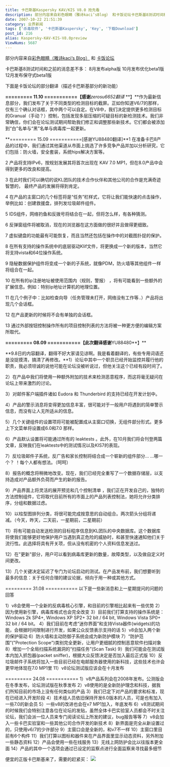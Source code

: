 ```yaml
---
title: 卡巴斯基Kaspersky KAV/KIS V8.0 抢先看
description: 部分内容来自彩色眼睛（雅诗kaci‘sBlog） 和卡饭论坛卡巴斯基8测试时间和之前的消息差不多：8月发布alpha版10月发布优化beta1版12月发布保守式beta1版下面是卡饭论坛的部分翻译，预览图在最后
date: 2007-10-22 21:51:39
category: 业界新闻
tags: ['杀毒软件', '卡巴斯基Kaspersky', 'Key', '下载Download']
post_id: 216
alias: Kaspersky-KAV-KIS-V8.0preview
ViewNums: 5687
---
```


部分内容来自[彩色眼睛（雅诗kaci‘s Blog）](http://blog.erange.cn) 和 [卡饭论坛](http://bbs.kafan.cn/index.php)

卡巴斯基8测试时间和之前的消息差不多：
8月发布alpha版
10月发布优化beta1版
12月发布保守式beta1版

下面是卡饭论坛的部分翻译（描述卡巴斯基部分的新功能）

**========= 11.10 ===========【感谢***zerosu6652翻译* **】**作为最新信息部分，我们发布了关于不同类型的检测目标的截屏。正如你知道V6/7的那样，仅有三个确认对话框，其中两个可以自定。在V8中，我们决定提供更多检测目标的Granual（手动？）控制，包括发现多层压缩的可疑目标的新检测技术。我们非常确信，你们会在论坛测试期间帮助我们修正和调整那些新技术。它们都会被添加到“白”名单与“黑”名单与病毒库一起更新。

**========= 15.09 ===========[感谢YU88480翻译]**1 在准备卡巴8产品的过程中，我们通过其他渠道从市面上挑选了许多竞争产品并加以分析研究，它们包括：防火墙，安全套装，系统hips解决方案等。

2 产品将支持IPv6，按规划发展其将首次出现在 KAV 7.0 MP1，但在8.0产品中会得到更多的改良和提高。

3 在此时我们可以确切的说KL团队的技术合作伙伴和其他公司的合作是充满奇迹智慧的， 最终产品的发展将得到肯定。

4 在产品的主窗口的几个标签将是“任务”栏样式，它将让我们能快速的点击操作，举例比如：创建救援盘，排列发垃圾邮件组件。

5 IDS组件，网络钓鱼和反拨号将结合在一起，但将怎么样，有各种猜测。

6 反弹窗组件将被取消，现在的浏览器在这方面做的很好并且做得更细致。

7 虚拟键盘的功能最有可能恢复，而且当然还包括在操作中的对截图扑捉的保护。

8 在所有支持的操作系统中的底层驱动Klif文件，将更换成一个新的版本，当然它将支持vista和64位操作系统。

9 隐秘数据保护组件将变成一个新的子系统，就像PDM，防火墙等其他组件一样将组合在一起。

10 在所有的ip注册地址被使用范围内（规则，警报） ，将有可能看到一些额外的扩展信息。例如：特别ip地址计算机的地理位置。

11 在几个例子中：比如检查向导（任务管理未打开，网络没有工作等..）产品将出现几个会话框。

12 在产品更新的时候将不会有单独的会话框。

13 通过外部按钮控制操作所有的项目控制列表的方法将被一种更方便的编辑方案所取代。

**========= 08.09 ===========【此次翻译感谢**YU88480**】**

**9.8日的内容翻译，翻得不好大家请见谅啊。我是看着翻译的，有些专用词语还是没捉摸清，搞清了再修改。**1）论坛中其中一个职员已经开始监控并履行他的职责，我必须坦诚的说他可能在论坛没被听说过，但他关注这个已经有段时间了。

2）在产品中我们将使用一种额外附加的技术来检测恶意程序，而这将毫无疑问在论坛上带来激烈的讨论。

3）对邮件客户端插件诸如 Eudora 和 Thunderbird 的支持已经在开发计划中。

4）产品的警示消息将变得更加信息丰富，很可能对于一般用户将遇到的简单警示信息，而没有让人无所适从的信息。

5）几个关键组件的设置项将可能被配置成从主窗口切换，无组件部分形式。更多上下文菜单将设置成6.0和7.0 那样。

6）产品默认设置将可能通过所有的 leaktests 。此外，在10月我们将会刊登两篇文章，反映我们在leaktests中的测试情况以及KIS7的表现。

7）反垃圾邮件子系统，反广告和家长控制将结合成一个崭新的组件部分… …哪一个？ ！每个人都有想法。（呵呵）

8）报告的概念将稍微地改变。现在，我们已经完全重写了一个数据存储层，以支持造成对产品额外负荷而产生的新的报告。

9）产品界面上将灵活的展开预览和几个控制清单 ，我们正在开发自己的，独特的方法控制组件，它将取代目前所有的市面上的产品列表控制法，她将允许分类排序，分组和数据过虑。

10）以柱型图排列分类，将很可能完成按意思的自动组合。两次箭头分组将递减。（今天，昨天，二天前，一星期前，二星期前）

11）将有可能自动发送检测的目标程序信息到KL团队的中央数据库。这个数据库将使我们能够更好地保护用户当遇到真正危险的威胁时，和甚至快速通知他们关于流行性。此选择将具有开关项，但从没有机密的个人资料信息发送过。

12）在"更新"部分，用户可以看到病毒库更新的数量，故障类型，以及做自定义时间更改。

13）几个关键决定延迟了专门为论坛启动的测试。在产品发布前，我们想要听到最多的信息：关于任何合理的建议论据，倾向于用一种或其他方式。

========= 31.08 ===========
以下是一些新消息和上一星期提问的问题的回答

1）v8会使用一个全新的反病毒核心引擎，和目前的引擎相比起来有一些优势
2）因为使用新引擎，病毒库格式也会完全改变
3）目前我们打算支持的操作系统是：Windows 2k SP4+, Windows XP SP2+ 32 bit / 64 bit, Windows Vista SP0+ 32 bit / 64 bit。
4）我们目前在考虑“迷你界面”和支持Vista器件(widgets)的功能，会根据时间限制进行开发，如果公众反馈表示支持的话
5）v8会加入两个新的保护驱动
6）防火墙和主动防御子系统会成为新防护模块
7）“防护范围”("Protection Scope")类别完全更新，让用户更细腻的控制恶意软件扫描对象
8）增加一个全局扫描系统漏洞的“扫描任务”(Scan Task)
9）我们可能会在测试版本内加入抓包器(packet sniffer)，根据大众反馈决定是否加入最后正式版
10）反垃圾邮件子系统将加入一些目前已经在电邮服务器使用的新科技，这些技术也许会更早地体现在7.0 MP1里
11）v8论坛测试版应该会在十月发布

========= 24.08 ===========
1）v8产品系列会在2008年发布。公测版会在冬季发布，论坛测试版在秋季发布
2）v8使用的是全新防护理念和科技，据我们所知目前的市场上没有任何类似的产品
3）我们已定下对产品的要求和标准，现在已经进入开发阶段
4）技术组人员依旧保持开发6.0版本的人员，可是也有加入一些7.0的新会员
5）一些v8的改进也会在v7 MP1加入，年底发布
6）v8测试期间的时候我们会特别注意各位在论坛的发贴，虽然全体卡巴实验室人员都会不时关注论坛，我们会派一位人员来专门阅读论坛上所发的建议，bug报告等等
7）v8会加入一些卡巴实验室和一些其他公司合作开发的新技术
8）新界面是完全从新设置过的，只使用v6/7的少许部分
9）主窗口会是全新的，和v7不一样
10）主窗口里目前有6个构件
11）我们打算以图标和器件来在产品界面里显示动态资料，另外附加一些静态资料
12）产品会使用一些在线服务
13）无线上网防护会比以往版本更全面
14）产品的其中一个选项会通过已设定的监察点进行全面监察来寻找最多细节

便宜的正版卡巴斯基来了，需要的赶紧买：
[![](http://file.chanet.com.cn/image.cgi?a=73348&d=99391&u=&e=)](http://count.chanet.com.cn/click.cgi?a=73348&d=99391&u=&e=)

